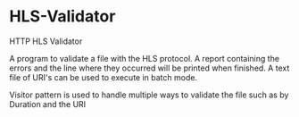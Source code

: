 # HLS-Validator
HTTP HLS Validator

A program to validate a file with the HLS protocol. A report containing the errors and the line where they
occurred will be printed when finished. A text file of URI's can be used to execute in batch mode.

Visitor pattern is used to handle multiple ways to validate the file such as by Duration and the URI
